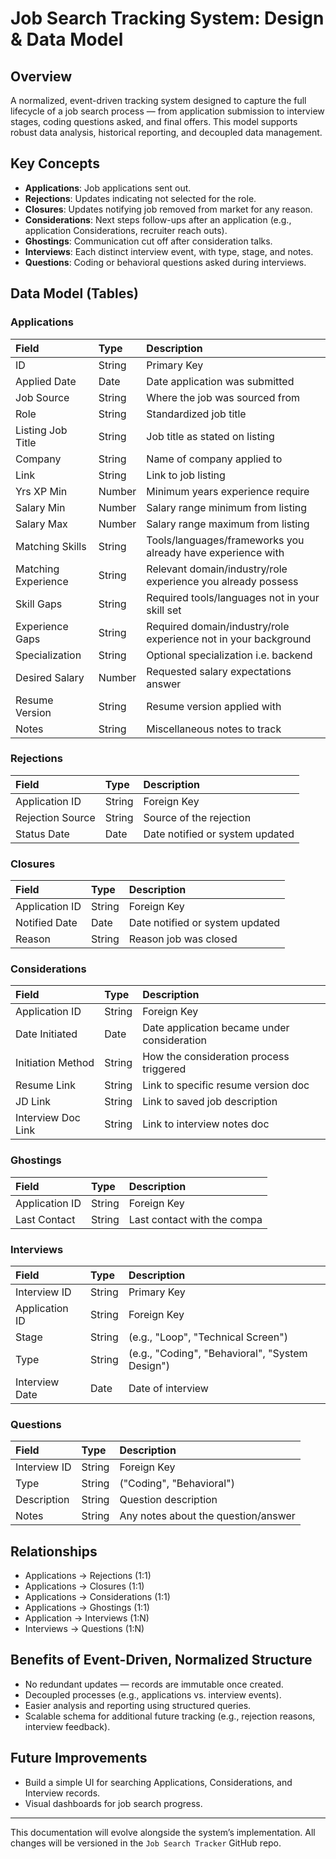 # Job Search Tracking System: Design & Data Model

## Overview
A normalized, event-driven tracking system designed to capture the full lifecycle of a job search process — from application submission to interview stages, coding questions asked, and final offers. This model supports robust data analysis, historical reporting, and decoupled data management.

## Key Concepts
- **Applications**: Job applications sent out.
- **Rejections**: Updates indicating not selected for the role.
- **Closures**: Updates notifying job removed from market for any reason.
- **Considerations**: Next steps follow-ups after an application (e.g., application Considerations, recruiter reach outs).
- **Ghostings**: Communication cut off after consideration talks.
- **Interviews**: Each distinct interview event, with type, stage, and notes.
- **Questions**: Coding or behavioral questions asked during interviews.

## Data Model (Tables)

### Applications
| Field                | Type    | Description                           |
|:---------------------|:--------|:--------------------------------------|
| ID                   | String  | Primary Key                           |
| Applied Date         | Date    | Date application was submitted        |
| Job Source           | String  | Where the job was sourced from        |
| Role                 | String  | Standardized job title                |
| Listing Job Title    | String  | Job title as stated on listing        |
| Company              | String  | Name of company applied to            |
| Link                 | String  | Link to job listing                   |
| Yrs XP Min           | Number  | Minimum years experience require      |
| Salary Min           | Number  | Salary range minimum from listing     |
| Salary Max           | Number  | Salary range maximum from listing     |
| Matching Skills      | String  | Tools/languages/frameworks you already have experience with     |
| Matching Experience  | String  | Relevant domain/industry/role experience you already possess    |
| Skill Gaps           | String  | Required tools/languages not in your skill set                |
| Experience Gaps      | String  | Required domain/industry/role experience not in your background|
| Specialization       | String  | Optional specialization i.e. backend  |
| Desired Salary       | Number  | Requested salary expectations answer  |
| Resume Version       | String  | Resume version applied with           |
| Notes                | String  | Miscellaneous notes to track          |

### Rejections
| Field             | Type    | Description                           |
|:------------------|:--------|:--------------------------------------|
| Application ID    | String  | Foreign Key                           |
| Rejection Source  | String  | Source of the rejection               |
| Status Date       | Date    | Date notified or system updated       |

### Closures
| Field             | Type    | Description                           |
|:------------------|:--------|:--------------------------------------|
| Application ID    | String  | Foreign Key                           |
| Notified Date     | Date    | Date notified or system updated       |
| Reason            | String  | Reason job was closed                 |

### Considerations
| Field             | Type    | Description                                     |
|:------------------|:--------|:------------------------------------------------|
| Application ID    | String  | Foreign Key                                     |
| Date Initiated    | Date    | Date application became under consideration     |
| Initiation Method | String  | How the consideration process triggered         |
| Resume Link       | String  | Link to specific resume version doc             |
| JD Link           | String  | Link to saved job description                   |
| Interview Doc Link| String  | Link to interview notes doc                     |

### Ghostings
| Field             | Type    | Description                           |
|:------------------|:--------|:--------------------------------------|
| Application ID    | String  | Foreign Key                           |
| Last Contact      | String  | Last contact with the compa           |

### Interviews
| Field             | Type    | Description                                     |
|:------------------|:--------|:------------------------------------------------|
| Interview ID      | String  | Primary Key                                     |
| Application ID    | String  | Foreign Key                                     |
| Stage             | String  | (e.g., "Loop", "Technical Screen")              |
| Type              | String  | (e.g., "Coding", "Behavioral", "System Design") |
| Interview Date    | Date    | Date of interview                               |

### Questions
| Field             | Type    | Description                           |
|:------------------|:--------|:--------------------------------------|
| Interview ID      | String  | Foreign Key                           |
| Type              | String  | ("Coding", "Behavioral")              |
| Description       | String  | Question description                  |
| Notes             | String  | Any notes about the question/answer   |

## Relationships
- Applications → Rejections (1:1)
- Applications → Closures (1:1)
- Applications → Considerations (1:1)
- Applications → Ghostings (1:1)
- Application → Interviews (1:N)
- Interviews → Questions (1:N)

## Benefits of Event-Driven, Normalized Structure
- No redundant updates — records are immutable once created.
- Decoupled processes (e.g., applications vs. interview events).
- Easier analysis and reporting using structured queries.
- Scalable schema for additional future tracking (e.g., rejection reasons, interview feedback).

## Future Improvements
- Build a simple UI for searching Applications, Considerations, and Interview records.
- Visual dashboards for job search progress.

---

This documentation will evolve alongside the system’s implementation. All changes will be versioned in the `Job Search Tracker` GitHub repo.
